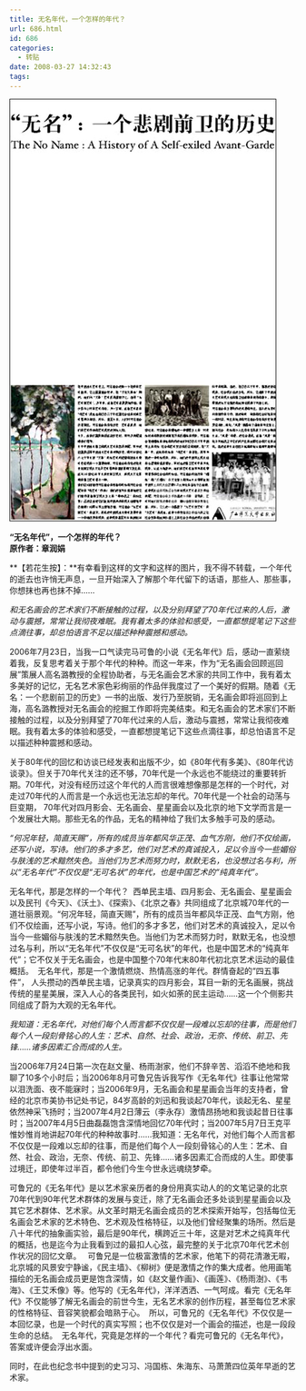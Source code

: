 ```yaml
---
title: 无名年代，一个怎样的年代？
url: 686.html
id: 686
categories:
  - 转贴
date: 2008-03-27 14:32:43
tags:
---
```


![](/images/attachments/month_0803/l2008327143113.jpg)  
  

**“无名年代”，一个怎样的年代？  
原作者：章润娟**

  
**【若花生按】：**有幸看到这样的文字和这样的图片，我不得不转载，一个年代的逝去也许悄无声息，一旦开始深入了解那个年代留下的话语，那些人、那些事，你想抹也再也抹不掉……  
  
_和无名画会的艺术家们不断接触的过程，以及分别拜望了70年代过来的人后，激动与震撼，常常让我彻夜难眠。我有着太多的体验和感受，一直都想提笔记下这些点滴往事，却总怕语言不足以描述种种震撼和感动。_  
  
2006年7月23日，当我一口气读完马可鲁的小说《无名年代》后，感动一直萦绕着我，反复思考着关于那个年代的种种。而这一年来，作为“无名画会回顾巡回展”策展人高名潞教授的全程协助者，与无名画会艺术家的共同工作中，我有着太多美好的记忆，无名艺术家色彩绚丽的作品伴我度过了一个美好的假期。随着《无名：一个悲剧前卫的历史》一书的出版、发行乃至脱销，无名画会即将巡回到上海，高名潞教授对无名画会的挖掘工作即将完美结束。和无名画会的艺术家们不断接触的过程，以及分别拜望了70年代过来的人后，激动与震撼，常常让我彻夜难眠。我有着太多的体验和感受，一直都想提笔记下这些点滴往事，却总怕语言不足以描述种种震撼和感动。  
  
关于80年代的回忆和访谈已经发表和出版不少，如《80年代有多美》、《80年代访谈录》。但关于70年代关注的还不够，70年代是一个永远也不能绕过的重要转折期。70年代，对没有经历过这个年代的人而言很难想像那是怎样的一个时代，对走过70年代的人而言是一个永远也无法忘却的年代。70年代是一个社会的动荡与巨变期， 70年代对四月影会、无名画会、星星画会以及北京的地下文学而言是一个发展壮大期。那些无名的作品，无名的精神给了我们太多触手可及的感动。  
  
_“何况年轻，简直天赐”，所有的成员当年都风华正茂、血气方刚，他们不仅绘画，还写小说，写诗。他们的多才多艺，他们对艺术的真诚投入，足以令当今一些媚俗与肤浅的艺术黯然失色。当他们为艺术而努力时，默默无名，也没想过名与利，所以“无名年代”不仅仅是“无可名状”的年代，也是中国艺术的“纯真年代”。_  
  
无名年代，那是怎样的一个年代？  西单民主墙、四月影会、无名画会、星星画会以及民刊《今天》、《沃土》、《探索》、《北京之春》共同组成了北京城70年代的一道壮丽景观。“何况年轻，简直天赐”，所有的成员当年都风华正茂、血气方刚，他们不仅绘画，还写小说，写诗。他们的多才多艺，他们对艺术的真诚投入，足以令当今一些媚俗与肤浅的艺术黯然失色。当他们为艺术而努力时，默默无名，也没想过名与利，所以“无名年代”不仅仅是“无可名状”的年代，也是中国艺术的“纯真年代”；它不仅关于无名画会，也是中国整个70年代末80年代初北京艺术运动的最佳概括。  无名年代，那是一个激情燃烧、热情高涨的年代。群情奋起的“四五事件”， 人头攒动的西单民主墙，记录真实的四月影会，耳目一新的无名画展，挑战传统的星星美展，深入人心的各类民刊，如火如荼的民主运动……这一个个侧影共同组成了蔚为大观的无名年代。  
  
_我知道：无名年代，对他们每个人而言都不仅仅是一段难以忘却的往事，而是他们每个人一段刻骨铭心的人生：艺术、自然、社会、政治，无奈、传统、前卫、先锋……诸多因素汇合而成的人生。_  
  
当2006年7月24日第一次在赵文量、杨雨澍家，他们不辞辛苦、滔滔不绝地和我聊了10多个小时后；当2006年8月可鲁兄告诉我写作《无名年代》往事让他常常以泪洗面、夜不能寐时；当2006年9月，无名画会和星星画会当年的支持者，曾经的北京市美协书记处书记，84岁高龄的刘迅和我谈起70年代，谈起无名、星星依然神采飞扬时；当2007年4月2日薄云（李永存）激情昂扬地和我谈起昔日往事时；当2007年4月5日曲磊磊饱含深情地回忆70年代时；当2007年5月7日王克平惟妙惟肖地讲起70年代的种种故事时……我知道：无名年代，对他们每个人而言都不仅仅是一段难以忘却的往事，而是他们每个人一段刻骨铭心的人生：艺术、自然、社会、政治，无奈、传统、前卫、先锋……诸多因素汇合而成的人生。即使事过境迁，即使年过半百，都令他们今生今世永远魂绕梦牵。  
  
可鲁兄的《无名年代》是以艺术家亲历者的身份用真实动人的的文笔记录的北京70年代到90年代艺术群体的发展与变迁，除了无名画会还多处谈到星星画会以及其它艺术群体、艺术家。从文革时期无名画会成员的艺术探索开始写，包括每位无名画会艺术家的艺术特色、艺术观及性格特征，以及他们曾经聚集的场所。然后是八十年代的抽象画实验，最后是90年代，横跨近三十年，这是对艺术之纯真年代的概括，也是迄今为止我看到过的最扣人心弦，最完整的关于北京70年代艺术创作状况的回忆文章。   可鲁兄是一位极富激情的艺术家，他笔下的荷花清澈无暇，北京城的风景安宁静谧，《民主墙》、《柳树》便是激情之作的集大成者。他用画笔描绘的无名画会成员更是饱含深情，如《赵文量作画》、《画莲》、《杨雨澍》、《韦海》、《王艾禾像》等。他写的《无名年代》，洋洋洒洒、一气呵成。看完《无名年代》不仅能够了解无名画会的前世今生，无名艺术家的创作历程，甚至每位艺术家的性格特征、音容笑貌都会暗熟于心。  所以，可鲁兄的《无名年代》不仅仅是一本回忆录，也是一个时代的真实写照；也不仅仅是对一个画会的描述，也是一段段生命的总结。  无名年代，究竟是怎样的一个年代？看完可鲁兄的《无名年代》，答案或许便会浮出水面。  
  
同时，在此也纪念书中提到的史习习、冯国栋、朱海东、马萧萧四位英年早逝的艺术家。